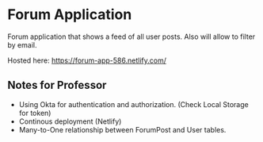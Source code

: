 # Forum Application

Forum application that shows a feed of all user posts. Also will allow to filter by email.

Hosted here: https://forum-app-586.netlify.com/

## Notes for Professor
- Using Okta for authentication and authorization. (Check Local Storage for token)
- Continous deployment (Netlify)
- Many-to-One relationship between ForumPost and User tables.
